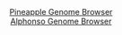 <div id="Pineapple_Genome_Browser" align="center">
  <a href="https://igv.org/app/?sessionURL=blob:zZJra9swFIb_i6ClA8fX2E4MYThpk.bSNpd57lKKUWzZ0WpLrqTYuZD_PjVs7EsHzYeNgT5IhyOd9331HECFGMeUAA.YqmGrhgEUwNe0XsCizNE9LBAHXgpzjhTAUIoYIjEC3gGkkAsYzCfy5lqIknuahkXZKCDJqMotFRZwTwmsuRrTQuvRPIcryqCgjGtdBiuq4axq1GgFy1KVsy3V1hIooAbzck0Jp1qJSBbV8r3oVynKEKEFiopNLvBJQCT1SI2JmsLPfrjw4xhxPka7YdLxx0P_q3UTLAdObxk83IaBE14ucEag2DDUWfcmk.7Q3dPv4XB2ZzS_xLdB3ppif.xfWNeXN9sSM8Q7hmu4lt5um64MBpMEbf8nz3LhM33bTY5HvdksqJLJ0KysXRqa7mi3aPde3vXdAkcF5DTeSA5AvGauZ.iKpTuKbTqNt63RUnS9LdNhFAPv6VkBgsH4RbY_HYDYlZIWwNHr5gSOAihLEANeo63rriHft5tuU84xjsoBbFj.96LtB_O2q5u.aTpRinMhUU4iTkquQkLUKk7VbH9mlnrYnzrD7XWJJ4Puinxb14MLs_8auy1zGfwhTQXI4acPlFY_oumfcPcRIapYnQsbvKO3vHx8KB5HZNK00Xw6uu.LTR_X8bvxvGF0XjQpZQUUsl9W5PEnbxVkGBIhCxXmeIVzLHahTJHWwDNMS2ILYppTySFg2epKV3TFsPVPv_G0js_HHw--">Pineapple Genome Browser</a>
</div>
<div id="Alphonso_Genome_Browser" align="center">
  <a href="https://igv.org/app/?sessionURL=blob:zZLRatswFIbfRZCygWNLdmLXhjDSJk1L25Q1cxNSilFk2RGVJVeSnSYh7z6tbOxmheZiY6AL6SD7_OfTtwctVZpJARLgu6jvIgQcoNdyM8NVzekUV1SDpMBcUwcoWlBFBaEg2YMCa4PT.xv75dqYWieex0zdrbAopasDF1d4JwXeaJfIyjuXnOOVVNhIpb0zhVvpsbLtbugK17Vrewdu38uxwR7m9VoKLb2aijLb2P9lv0pZSYWsaFY13LC3AJnNYzPmboG_DOezISFU62u6vcoHw.ur4UMwTpeT8HyZ3l3O03B.MmOlwKZRdDBnV6TX8c.mTbFY5hKl60U.7fgX1TOf1EHZCUYn49eaKaoHKEJRgCAMQguHiZy._k9z28WOnH0yO7.Jm8vTavRwQW5yMqq2dykc3_EofWfugwO4JI11AZC1ihIEnQCGTt8Puz.26NSBMLZ0lGQgeXxygFGYPNvrj3tgtrU1Bmj60rzJ4wCpcqpA0o0hjFAc._1e1INxjA7OHjSK_z20F.l9HEF_6PthVjBurM55pkWtXSyE25LCLXdHsgysQ1ab22in8q2ZjDfTRcpG7YrHs2g3Gf6RZ2QZ2PZvT2iH_Uiqf2LeR4K4ZnWsbl_1ml4uF8_zsAdfqpZs.6.RRYbjbyF9H9BxcAqpKmzsfVuxx5_OtVgxLIwttEyzFePMbOeWo9yABPm2lQOI5NK6CFS5.gQd6KA._Pxb0eDwdPgO">Alphonso Genome Browser</a>
</div>
